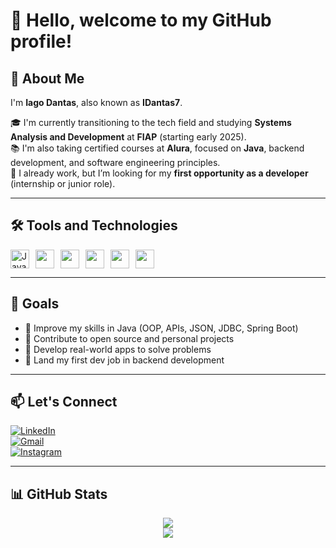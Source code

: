 # 👋 Hello, welcome to my GitHub profile!

## 🚀 About Me

I'm **Iago Dantas**, also known as **IDantas7**.

🎓 I'm currently transitioning to the tech field and studying **Systems Analysis and Development** at **FIAP** (starting early 2025).  
📚 I'm also taking certified courses at **Alura**, focused on **Java**, backend development, and software engineering principles.  
💼 I already work, but I’m looking for my **first opportunity as a developer** (internship or junior role).

---

## 🛠️ Tools and Technologies

<div style="display: flex; gap: 10px; flex-wrap: wrap;">
  <img src="https://cdn.jsdelivr.net/gh/devicons/devicon/icons/java/java-original.svg" width="30" alt="Java" />
  <img src="https://cdn.jsdelivr.net/gh/devicons/devicon/icons/html5/html5-original.svg" width="30" />
  <img src="https://cdn.jsdelivr.net/gh/devicons/devicon/icons/css3/css3-original.svg" width="30" />
  <img src="https://cdn.jsdelivr.net/gh/devicons/devicon/icons/javascript/javascript-original.svg" width="30" />
  <img src="https://cdn.jsdelivr.net/gh/devicons/devicon/icons/git/git-original.svg" width="30" />
  <img src="https://cdn.jsdelivr.net/gh/devicons/devicon@latest/icons/postgresql/postgresql-original-wordmark.svg" width="30" width="30" />
</div>

---

## 🎯 Goals

- 📌 Improve my skills in Java (OOP, APIs, JSON, JDBC, Spring Boot)
- 📌 Contribute to open source and personal projects
- 📌 Develop real-world apps to solve problems
- 📌 Land my first dev job in backend development

---

## 📫 Let's Connect

[![LinkedIn](https://img.shields.io/badge/LinkedIn-0077B5?style=for-the-badge&logo=linkedin&logoColor=white)](https://www.linkedin.com/in/iago-dantas/)  
[![Gmail](https://img.shields.io/badge/Gmail-D14836?style=for-the-badge&logo=gmail&logoColor=white)](mailto:iagodantas_p@outlook.com)  
[![Instagram](https://img.shields.io/badge/Instagram-E4405F?style=for-the-badge&logo=instagram&logoColor=white)](https://www.instagram.com/iaagodantas/)

---

## 📊 GitHub Stats

<div align="center">
  <img src="https://github-readme-stats.vercel.app/api/top-langs/?username=IDantas7&layout=compact&theme=radical" />
  <br/>
  <img src="https://github-readme-stats.vercel.app/api?username=IDantas7&show_icons=true&theme=radical" />
</div>
